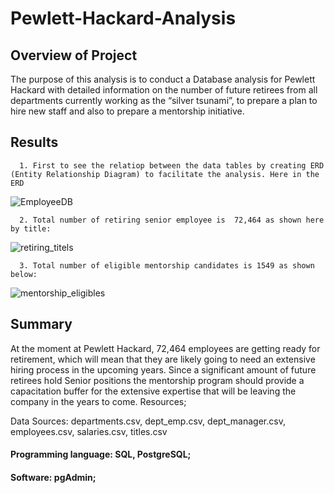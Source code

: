 # Pewlett-Hackard-Analysis

## Overview of Project

The purpose of this analysis is to conduct a Database analysis for Pewlett Hackard with detailed information on the number of future retirees from all departments currently working as the “silver tsunami”, to prepare a plan to hire new staff and also to prepare a mentorship initiative.

## Results

      1. First to see the relatiop between the data tables by creating ERD (Entity Relationship Diagram) to facilitate the analysis. Here in the ERD

![EmployeeDB](https://user-images.githubusercontent.com/65901034/180116193-ab3f83d0-1396-437c-91da-cfff4aebb42f.png)

      2. Total number of retiring senior employee is  72,464 as shown here by title:

![retiring_titels](https://user-images.githubusercontent.com/65901034/180118229-798853a7-2327-4315-a8e8-a005f4644d25.png)

      3. Total number of eligible mentorship candidates is 1549 as shown below:

![mentorship_eligibles](https://user-images.githubusercontent.com/65901034/180118514-79c998aa-935c-4d8e-86ef-29ec9be81df3.png) 

## Summary

At the moment at Pewlett Hackard, 72,464 employees are getting ready for retirement, which will mean that they are likely going to need an extensive hiring process in the upcoming years. Since a significant amount of future retirees hold Senior positions the mentorship program should provide a capacitation buffer for the extensive expertise that will be leaving the company in the years to come. 
Resources;

Data Sources: departments.csv, dept_emp.csv, dept_manager.csv, employees.csv, salaries.csv, titles.csv

#### Programming language: SQL, PostgreSQL; 
#### Software: pgAdmin;
